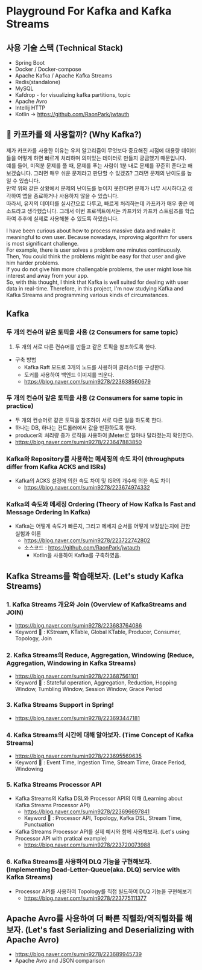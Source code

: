 # Playground For Kafka and Kafka Streams

## 사용 기술 스택 (Technical Stack)
- Spring Boot
- Docker / Docker-compose
- Apache Kafka / Apache Kafka Streams
- Redis(standalone)
- MySQL
- Kafdrop - for visualizing kafka partitions, topic
- Apache Avro
- Intellij HTTP
- Kotlin -> https://github.com/RaonPark/jwtauth

## 🤔 카프카를 왜 사용할까? (Why Kafka?) 
제가 카프카를 사용한 이유는 유저 알고리즘이 무엇보다 중요해진 시점에 대용량 데이터들을 어떻게 하면 빠르게 처리하며 의미있는 데이터로 만들지 궁금했기 때문입니다.<br>
예를 들어, 미적분 문제를 풀 때, 문제를 푸는 사람이 1분 내로 문제를 꾸준히 푼다고 해보겠습니다. 그러면 매우 쉬운 문제라고 판단할 수 있겠죠? 그러면 문제의 난이도를 높일 수 있습니다.<br>
만약 위와 같은 상황에서 문제의 난이도를 높이지 못한다면 문제가 너무 시시하다고 생각하여 앱을 종료하거나 사용하지 않을 수 있습니다.<br>
따라서, 유저의 데이터를 실시간으로 다루고, 빠르게 처리하는데 카프카가 매우 좋은 메소드라고 생각했습니다. 그래서 이번 프로젝트에서는 카프카와 카프카 스트림즈를 학습하여 추후에 실제로 사용해볼 수 있도록 하였습니다.<br>

I have been curious about how to process massive data and make it meaningful to own user. Because nowadays, improving algorithm for users is most significant challenge.<br>
For example, there is user solves a problem one minutes continuously. Then, You could think the problems might be easy for that user and give him harder problems.<br>
If you do not give him more challengable problems, the user might lose his interest and away from your app.<br>
So, with this thought, I think that Kafka is well suited for dealing with user data in real-time. Therefore, in this project, I'm now studying Kafka and Kafka Streams and programming various kinds of circumstances.<br>

## Kafka
### 두 개의 컨슈머 같은 토픽을 사용 (2 Consumers for same topic)
1. 두 개의 서로 다른 컨슈머를 만들고 같은 토픽을 참조하도록 한다.
- 구축 방법
  - Kafka Raft 모드로 3개의 노드를 사용하여 클러스터를 구성한다.
  - 도커를 사용하여 백엔드 이미지를 띄운다.
  - https://blog.naver.com/sumin9278/223638560679

### 두 개의 컨슈머 같은 토픽을 사용 (2 Consumers for same topic in practice)
- 두 개의 컨슈머로 같은 토픽을 참조하여 서로 다른 일을 하도록 한다.
- 하나는 DB, 하나는 컨트롤러에서 값을 반환하도록 한다.
- producer의 처리량 증가 로직을 사용하여 jMeter로 얼마나 달라졌는지 확인한다.
- https://blog.naver.com/sumin9278/223647883850

### Kafka와 Repository를 사용하는 메세징의 속도 차이 (throughputs differ from Kafka ACKS and ISRs)
- Kafka의 ACKS 설정에 의한 속도 차이 및 ISR의 개수에 의한 속도 차이
  - https://blog.naver.com/sumin9278/223674974332

### Kafka의 속도와 메세징 Ordering (Theory of How Kafka Is Fast and Message Ordering In Kafka)
- Kafka는 어떻게 속도가 빠른지, 그리고 메세지 순서를 어떻게 보장받는지에 관한 실험과 이론 
  - https://blog.naver.com/sumin9278/223722742802
  - 소스코드 : https://github.com/RaonPark/jwtauth
    - Kotlin을 사용하여 Kafka를 구축하였음. 

## Kafka Streams를 학습해보자. (Let's study Kafka Streams)
### 1. Kafka Streams 개요와 Join (Overview of KafkaStreams and JOIN)
- https://blog.naver.com/sumin9278/223683764086
- Keyword 🔑 : KStream, KTable, Global KTable, Producer, Consumer, Topology, Join

### 2. Kafka Streams의 Reduce, Aggregation, Windowing (Reduce, Aggregation, Windowing in Kafka Streams)
- https://blog.naver.com/sumin9278/223687561101
- Keyword 🔑 : Stateful operation, Aggregation, Reduction, Hopping Window, Tumbling Window, Session Window, Grace Period

### 3. Kafka Streams Support in Spring!
- https://blog.naver.com/sumin9278/223693447181

### 4. Kafka Streams의 시간에 대해 알아보자. (Time Concept of Kafka Streams)
- https://blog.naver.com/sumin9278/223695569635
- Keyword 🔑 : Event Time, Ingestion Time, Stream Time, Grace Period, Windowing

### 5. Kafka Streams Processor API
- Kafka Streams의 Kafka DSL와 Processor API의 이해 (Learning about Kafka Streams Processor API)
  - https://blog.naver.com/sumin9278/223696697841
  - Keyword 🔑 : Processor API, Topology, Kafka DSL, Stream Time, Punctuation
- Kafka Streams Processor API를 실제 예시와 함께 사용해보자. (Let's using Processor API with pratical example)
  - https://blog.naver.com/sumin9278/223720073988

### 6. Kafka Streams를 사용하여 DLQ 기능을 구현해보자. (Implementing Dead-Letter-Queue(aka. DLQ) service with Kafka Streams)
- Processor API를 사용하여 Topology를 직접 빌드하여 DLQ 기능을 구현해보기
  - https://blog.naver.com/sumin9278/223775111377

## Apache Avro를 사용하여 더 빠른 직렬화/역직렬화를 해보자. (Let's fast Serializing and Deserializing with Apache Avro)
- https://blog.naver.com/sumin9278/223689945739
- Apache Avro and JSON comparison
